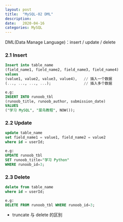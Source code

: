 ```yaml
---
layout: post
title:  "MySQL-02 DML"
description: 
date:   2020-04-16
categories: MySQL
---
```

DML(Data Manage Language)：insert / update / delete

### 2.1 Insert

```sql
Insert into table_name
(field_name1, field_name2, field_name3, field_name4)
values
(value1, value2, value3, value4),   // 插入一个数据
(..., ..., ..., ...);               // 插入多个数据

e.g:
INSERT INTO runoob_tbl
(runoob_title, runoob_author, submission_date)
VALUES
("学习 MySQL", "菜鸟教程", NOW());
```


### 2.2 Update

```sql
update table_name
set field_name1 = value1, field_name2 = value2
where id = userId;

e.g:
UPDATE runoob_tbl
SET runoob_title="学习 Python"
WHERE runoob_id=3;
```


### 2.3 Delete

```sql
delete from table_name
where id = userId;

e.g:
DELETE FROM runoob_tbl WHERE runoob_id=3;
```

- truncate 与 delete 的区别